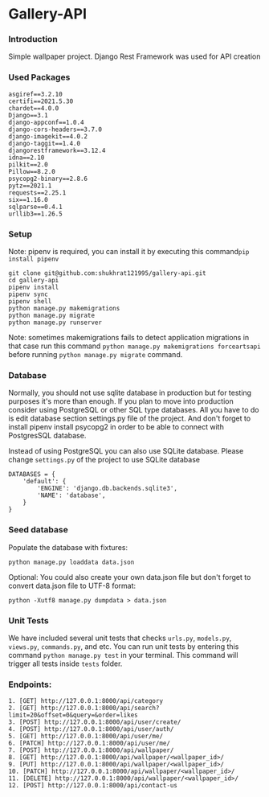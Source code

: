 # Gallery-API

### Introduction
Simple wallpaper project. Django Rest Framework was used for API creation


### Used Packages
```
asgiref==3.2.10
certifi==2021.5.30
chardet==4.0.0
Django==3.1
django-appconf==1.0.4
django-cors-headers==3.7.0
django-imagekit==4.0.2
django-taggit==1.4.0
djangorestframework==3.12.4
idna==2.10
pilkit==2.0
Pillow==8.2.0
psycopg2-binary==2.8.6
pytz==2021.1
requests==2.25.1
six==1.16.0
sqlparse==0.4.1
urllib3==1.26.5
```

### Setup

Note: pipenv is required, you can install it by executing this command```pip install pipenv```
```
git clone git@github.com:shukhrat121995/gallery-api.git
cd gallery-api
pipenv install
pipenv sync
pipenv shell
python manage.py makemigrations
python manage.py migrate
python manage.py runserver
```
Note: sometimes makemigrations fails to detect application migrations
in that case run this command ```python manage.py makemigrations forceartsapi```
before running ```python manage.py migrate``` command.

### Database
Normally, you should not use sqlite database in production but for testing purposes it's more than enough. If you plan 
to move into production consider using PostgreSQL or other SQL type databases. All you have to do is edit database 
section settings.py file of the project. And don't forget to install pipenv install psycopg2 in order to be able to 
connect with PostgresSQL database.

Instead of using PostgreSQL you can also use SQLite database. Please change ```settings.py``` of the project to use
SQLite database
```
DATABASES = {
    'default': {
        'ENGINE': 'django.db.backends.sqlite3',
        'NAME': 'database',
    }
}
```

### Seed database
Populate the database with fixtures: 
```
python manage.py loaddata data.json
```
Optional: You could also create your own data.json file but 
don't forget to convert data.json file to UTF-8 format: 
```
python -Xutf8 manage.py dumpdata > data.json
```

### Unit Tests
We have included several unit tests that checks ```urls.py```, ```models.py```,
```views.py```, ```commands.py```, and etc. You can run unit tests by entering
this command ```python manage.py test``` in your terminal. This command will trigger
all tests inside ```tests``` folder.

### Endpoints:
``` 
1. [GET] http://127.0.0.1:8000/api/category
2. [GET] http://127.0.0.1:8000/api/search?limit=20&offset=0&query=&order=likes
3. [POST] http://127.0.0.1:8000/api/user/create/
4. [POST] http://127.0.0.1:8000/api/user/auth/
5. [GET] http://127.0.0.1:8000/api/user/me/
6. [PATCH] http://127.0.0.1:8000/api/user/me/
7. [POST] http://127.0.0.1:8000/api/wallpaper/
8. [GET] http://127.0.0.1:8000/api/wallpaper/<wallpaper_id>/
9. [PUT] http://127.0.0.1:8000/api/wallpaper/<wallpaper_id>/
10. [PATCH] http://127.0.0.1:8000/api/wallpaper/<wallpaper_id>/
11. [DELETE] http://127.0.0.1:8000/api/wallpaper/<wallpaper_id>/
12. [POST] http://127.0.0.1:8000/api/contact-us
```
